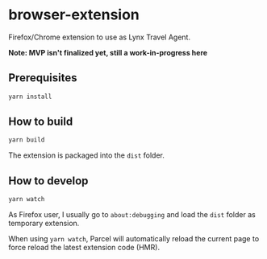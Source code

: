 # browser-extension

Firefox/Chrome extension to use as Lynx Travel Agent.

**Note: MVP isn't finalized yet, still a work-in-progress here**

## Prerequisites

```sh
yarn install
```

## How to build

```sh
yarn build
```

The extension is packaged into the `dist` folder.

## How to develop

```sh
yarn watch
```

As Firefox user, I usually go to `about:debugging` and load the `dist` folder as temporary extension. 

When using `yarn watch`, Parcel will automatically reload the current page to force reload the latest extension code (HMR).
